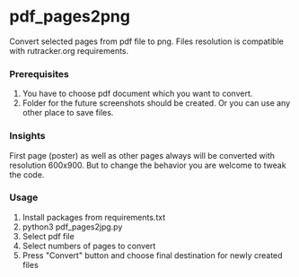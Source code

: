 # pdf_pages2png
Convert selected pages from pdf file to png. Files resolution is compatible with rutracker.org requirements.

### Prerequisites
1. You have to choose pdf document which you want to convert.
2. Folder for the future screenshots should be created. Or you can use any other place to save files.

### Insights
First page (poster) as well as other pages always will be converted with resolution 600x900.
But to change the behavior you are welcome to tweak the code.

### Usage
1. Install packages from requirements.txt
2. python3 pdf_pages2jpg.py
3. Select pdf file
4. Select numbers of pages to convert
5. Press "Convert" button and choose final destination for newly created files
